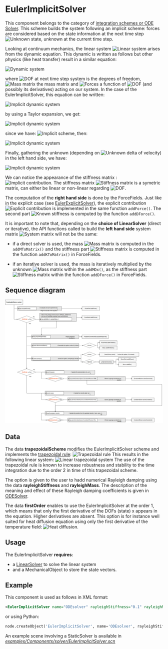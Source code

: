 EulerImplicitSolver  
===================

This component belongs to the category of [integration schemes or ODE Solver](https://www.sofa-framework.org/community/doc/main-principles/system-resolution/integration-schemes/). This scheme builds the system following an implicit scheme: forces are considered based on the state information at the next time step <img class="latex" src="https://latex.codecogs.com/png.latex?x(t+dt)" title="Unknown state"/>, unknown at the current time step.

Looking at continuum mechanics, the linear system <img class="latex" src="https://latex.codecogs.com/png.latex?$$\mathbf{A}x=b$$" title="Linear system" /> arises from the dynamic equation. This dynamic is written as follows but other physics (like heat transfer) result in a similar equation:

<img class="latex" src="https://latex.codecogs.com/png.latex?$$\mathbf{M}\Delta%20v=dt\left(f(x,t)\right)$$" title="Dynamic system" />

where <img class="latex" src="https://latex.codecogs.com/png.latex?$$x$$" title="DOF at next time step system" /> is the degrees of freedom, <img class="latex" src="https://latex.codecogs.com/png.latex?$$\mathbf{M}$$" title="Mass matrix" /> the mass matrix and <img class="latex" src="https://latex.codecogs.com/png.latex?$$f(x,t)$$" title="Forces" /> a function of <img class="latex" src="https://latex.codecogs.com/png.latex?$$x$$" title="DOF" /> (and possibly its derivatives) acting on our system. In the case of the EulerImplicitSolver, this equation can be written: 

<img class="latex" src="https://latex.codecogs.com/png.latex?$$\mathbf{M}%20\Delta%20v=dt%20\cdot%20f(x(t+dt))$$" title="Implicit dynamic system" />

by using a Taylor expansion, we get:

<img class="latex" src="https://latex.codecogs.com/png.latex?$$\mathbf{M}%20\Delta%20v=dt%20\cdot%20\left(%20f(x(t)+\cdot%20\frac{\partial%20f}{\partial%20x}%20\Delta%20x%20\right)$$" title="Implicit dynamic system" />

since we have: <img class="latex" src="https://latex.codecogs.com/png.latex?$$\Delta%20x=dt(v(t)+\Delta%20v)$$" title="Implicit scheme" />, then:

<img class="latex" src="https://latex.codecogs.com/png.latex?$$\mathbf{M}\Delta%20v=dt\cdot%20\left(%20f(x(t)+dt\cdot%20\frac{\partial%20f}{\partial%20x}v(t)+dt\cdot%20\frac{\partial%20f}{\partial%20x}%20\Delta%20v%20\right)$$" title="Implicit dynamic system" />

Finally, gathering the unknown (depending on <img class="latex" src="https://latex.codecogs.com/png.latex?$$\Delta%20v$$" title="Unknown delta of velocity" />) in the left hand side, we have:

<img class="latex" src="https://latex.codecogs.com/png.latex?$$\left(%20\mathbf{M}-dt^2%20\cdot%20\frac{\partial%20f}{\partial%20x}%20\right)%20\Delta%20v=dt\cdot%20f(x(t)+dt^2\cdot%20\frac{\partial%20f}{\partial%20x}v(t)$$" title="Implicit dynamic system" />

We can notice the appearance of the stiffness matrix : <img class="latex" src="https://latex.codecogs.com/png.latex?$$\mathbf{K}_{ij}=\textstyle\frac{\partial%20f_i}{\partial%20x_j}$$" title="Implicit contribution" />. The stiffness matrix <img class="latex" src="https://latex.codecogs.com/png.latex?$$\mathbf{K}$$" title="Stiffness matrix" /> is a symetric matrix, can either be linear or non-linear regarding <img class="latex" src="https://latex.codecogs.com/png.latex?$$x$$" title="DOF" />.

The computation of the **right hand side** is done by the ForceFields. Just like in the explicit case (see [EulerExplicitSolver](https://www.sofa-framework.org/community/doc/using-sofa/components/odesolver/eulerexplicitsolver/)), the explicit contribution <img class="latex" src="https://latex.codecogs.com/png.latex?$$dt\left(f(x(t))\right)$$" title="Explicit contribution" /> is implemented in the same function `addForce()`. The second part <img class="latex" src="https://latex.codecogs.com/png.latex?$$dt^2\cdot%20\frac{\partial%20f}{\partial%20x}v(t)$$" title="Known stiffness" /> is computed by the function `addDForce()`.

It is important to note that, depending on the **choice of LinearSolver** (direct or iterative), the API functions called to build the **left hand side** system matrix <img class="latex" src="https://latex.codecogs.com/png.latex?$$\mathbf{A}=\left(%20M-dt^2%20\cdot%20\frac{\partial%20f}{\partial%20x}%20\right)$$" title="System matrix" /> will not be the same:

  - if a direct solver is used, the mass <img class="latex" src="https://latex.codecogs.com/png.latex?$$\mathbf{M}$$" title="Mass matrix" /> is computed in the `addMToMatrix()` and the stiffness part <img class="latex" src="https://latex.codecogs.com/png.latex?$$-dt^2%20\cdot%20\frac{\partial%20f}{\partial%20x}$$" title="Stiffness matrix" /> is computed in the function `addKToMatrix()` in ForceFields.

  - if an iterative solver is used, the mass is iteratively multiplied by the unknown <img class="latex" src="https://latex.codecogs.com/png.latex?$$\mathbf{M}%20\Delta%20v$$" title="Mass matrix" /> within the `addMDx()`, as the stiffness part <img class="latex" src="https://latex.codecogs.com/png.latex?$$-dt^2%20\cdot%20\frac{\partial%20f}{\partial%20x}%20\Delta%20v$$" title="Stiffness matrix" /> within the function `addDForce()` in ForceFields.


Sequence diagram
----------------

<a href="https://github.com/sofa-framework/doc/blob/master/Images/integrationscheme/EulerImplicitSolver.png?raw=true"><img src="https://github.com/sofa-framework/doc/blob/master/Images/integrationscheme/EulerImplicitSolver.png?raw=true" title="Flow diagram for the EulerImplicitSolver"/></a>


Data  
----

The data **trapezoidalScheme** modifies the EulerImplicitSolver scheme and implements the [trapezoidal rule](https://en.wikipedia.org/wiki/Trapezoidal_rule):
<img class="latex" src="https://latex.codecogs.com/png.latex?$$y_{n+1}-y_n=\frac{dt}{2}(f(y_{n+1})+f(y_n))$$" title="Trapezoidal rule" />
This results in the following linear system:
<img class="latex" src="https://latex.codecogs.com/png.latex?$$\left(%20\mathbf{M}-\frac{dt^2}{2}%20\frac{\partial%20f}{\partial%20x}\right)%20\Delta%20v=dt\cdot%20f(x(t))+\frac{dt^2}{2}\cdot%20\frac{\partial%20f}{\partial%20x}v(t)$$" title="Linear trapezoidal system" />
The use of the trapezoidal rule is known to increase robustness and stability to the time integration due to the order 2 in time of this trapezoidal scheme.

The option is given to the user to hadd numerical Rayleigh damping using the data **rayleighStiffness** and **rayleighMass**. The description of the meaning and effect of these Rayleigh damping coefficients is given in [ODESolver](https://www.sofa-framework.org/community/doc/main-principles/system-resolution/integration-schemes/#rayleigh-damping).

The data **firstOrder** enables to use the EulerImplicitSolver at the order 1, which means that only the first derivative of the DOFs (state) x appears in the equation. Higher derivatives are absent. This option is for instance well suited for heat diffusion equation using only the first derivative of the temperature field: <img class="latex" src="https://latex.codecogs.com/png.latex?$$M\frac{\partial%20T}{\partial%20t}=\Delta%20T$$" title="Heat diffusion" />.



Usage  
-----  

The EulerImplicitSolver **requires**:

- a [LinearSolver](https://www.sofa-framework.org/community/doc/main-principles/system-resolution/linear-solvers/) to solve the linear system
- and a MechanicalObject to store the state vectors.


 
Example  
-------  
 
This component is used as follows in XML format:  
 
``` xml  
<EulerImplicitSolver name="ODEsolver" rayleighStiffness="0.1" rayleighMass="0.1" />
```  
 
or using Python:  
 
``` python  
node.createObject('EulerImplicitSolver', name='ODEsolver', rayleighStiffness='0.1' rayleighMass='0.1')  
```  
 
An example scene involving a StaticSolver is available in [*examples/Components/solver/EulerImplicitSolver.scn*](https://github.com/sofa-framework/sofa/blob/master/examples/Components/solver/EulerImplicitSolver.scn)
